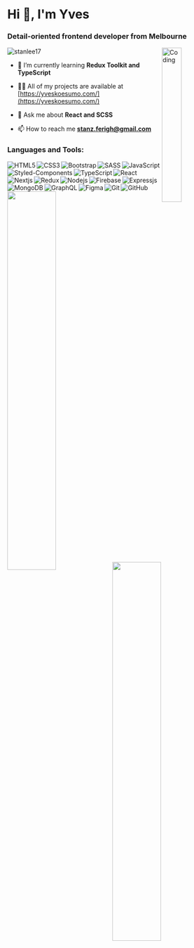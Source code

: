 <h1 align="left">Hi 👋, I'm Yves</h1>
<h3 align="left">Detail-oriented frontend developer from Melbourne</h3>

<img align="right" alt="Coding" width="30%" src="https://media.tenor.com/rS-u5lIUQWsAAAAC/anime-coding.gif">


<p align="left"> <img src="https://komarev.com/ghpvc/?username=stanlee17&label=Profile%20views&color=0e75b6&style=flat" alt="stanlee17" /> </p>

- 🌱 I’m currently learning **Redux Toolkit and TypeScript**

- 👨‍💻 All of my projects are available at [https://yveskoesumo.com/](https://yveskoesumo.com/)

- 💬 Ask me about **React and SCSS**

- 📫 How to reach me **stanz.ferigh@gmail.com**

<h3 align="left">Languages and Tools:</h3>
<img align="left" src="https://img.shields.io/badge/html5-%23E34F26.svg?style=for-the-badge&logo=html5&logoColor=white" alt="HTML5" />
<img align="left" src="https://img.shields.io/badge/css3-%231572B6.svg?style=for-the-badge&logo=css3&logoColor=white" alt="CSS3" />
<img align="left" src="https://img.shields.io/badge/bootstrap-%238511FA.svg?style=for-the-badge&logo=bootstrap&logoColor=white" alt="Bootstrap" />
<img align="left" src="https://img.shields.io/badge/SASS-hotpink.svg?style=for-the-badge&logo=SASS&logoColor=white" alt="SASS" />
<img align="left" src="https://img.shields.io/badge/styled--components-DB7093?style=for-the-badge&logo=styled-components&logoColor=white" alt="Styled-Components" />
<img src="https://img.shields.io/badge/javascript-%23323330.svg?style=for-the-badge&logo=javascript&logoColor=%23F7DF1E" alt="JavaScript" />
<img align="left" src="https://img.shields.io/badge/typescript-%23007ACC.svg?style=for-the-badge&logo=typescript&logoColor=white" alt="TypeScript" />
<img align="left" src="https://img.shields.io/badge/react-%2320232a.svg?style=for-the-badge&logo=react&logoColor=%2361DAFB" alt="React" />
<img align="left" src="https://img.shields.io/badge/Next-black?style=for-the-badge&logo=next.js&logoColor=white" alt="Nextjs" />
<img align="left" src="https://img.shields.io/badge/redux-%23593d88.svg?style=for-the-badge&logo=redux&logoColor=white" alt="Redux" />
<img align="left" src="https://img.shields.io/badge/node.js-6DA55F?style=for-the-badge&logo=node.js&logoColor=white" alt="Nodejs" />
<img src="https://img.shields.io/badge/express.js-%23404d59.svg?style=for-the-badge&logo=express&logoColor=%2361DAFB" alt="Expressjs" />
<img align="left" src="https://img.shields.io/badge/firebase-%23039BE5.svg?style=for-the-badge&logo=firebase" alt="Firebase" />
<img align="left" src="https://img.shields.io/badge/MongoDB-%234ea94b.svg?style=for-the-badge&logo=mongodb&logoColor=white" alt="MongoDB" />
<img align="left" src="https://img.shields.io/badge/-GraphQL-E10098?style=for-the-badge&logo=graphql&logoColor=white" alt="GraphQL" />
<img align="left" src="https://img.shields.io/badge/figma-%23F24E1E.svg?style=for-the-badge&logo=figma&logoColor=white" alt="Figma" />
<img align="left" src="https://img.shields.io/badge/git-%23F05033.svg?style=for-the-badge&logo=git&logoColor=white" alt="Git" />
<img src="https://img.shields.io/badge/github-%23121011.svg?style=for-the-badge&logo=github&logoColor=white" alt="GitHub" />

<img align="left" width="47%" src="https://github-readme-stats.vercel.app/api/top-langs?username=stanlee17&show_icons=true&locale=en&layout=compact" />

<img align="left" width="47%" src="https://github-readme-stats.vercel.app/api?username=stanlee17&show_icons=true&theme=tokyonight" />

